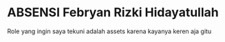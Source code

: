 # ABSENSI Febryan Rizki Hidayatullah

Role yang ingin saya tekuni adalah assets
karena kayanya keren aja gitu